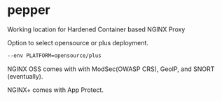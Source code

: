 # pepper
Working location for Hardened Container based NGINX Proxy 

Option to select opensource or plus deployment.

```bash
--env PLATFORM=opensource/plus
```

NGINX OSS comes with with ModSec(OWASP CRS), GeoIP, and SNORT (eventually).

NGINX+ comes with App Protect.
